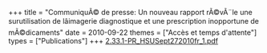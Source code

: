 +++
title = "CommuniquÃ© de presse: Un nouveau rapport rÃ©vÃ¨le une surutilisation de lâimagerie diagnostique et une prescription inopportune de mÃ©dicaments"
date = 2010-09-22
themes = ["Accès et temps d'attente"]
types = ["Publications"]
+++
[2.33.1-PR_HSUSept272010fr_1.pdf](/files/2.33.1-PR_HSUSept272010fr_1.pdf)
